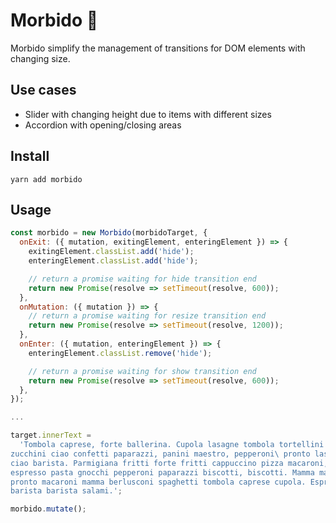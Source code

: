 # Morbido 🧸

Morbido simplify the management of transitions for DOM elements with changing size.

## Use cases

- Slider with changing height due to items with different sizes
- Accordion with opening/closing areas

## Install

```
yarn add morbido
```

## Usage

```js
const morbido = new Morbido(morbidoTarget, {
  onExit: ({ mutation, exitingElement, enteringElement }) => {
    exitingElement.classList.add('hide');
    enteringElement.classList.add('hide');

    // return a promise waiting for hide transition end
    return new Promise(resolve => setTimeout(resolve, 600));
  },
  onMutation: ({ mutation }) => {
    // return a promise waiting for resize transition end
    return new Promise(resolve => setTimeout(resolve, 1200));
  },
  onEnter: ({ mutation, enteringElement }) => {
    enteringElement.classList.remove('hide');

    // return a promise waiting for show transition end
    return new Promise(resolve => setTimeout(resolve, 600));
  },
});

...

target.innerText =
  'Tombola caprese, forte ballerina. Cupola lasagne tombola tortellini pronto \
zucchini ciao confetti paparazzi, panini maestro, pepperoni\ pronto lasagne \
ciao barista. Parmigiana fritti forte fritti cappuccino pizza macaroni, \
espresso pasta gnocchi pepperoni paparazzi biscotti, biscotti. Mamma mandolino \
pronto macaroni mamma berlusconi spaghetti tombola caprese cupola. Espresso \
barista barista salami.';

morbido.mutate();
```
